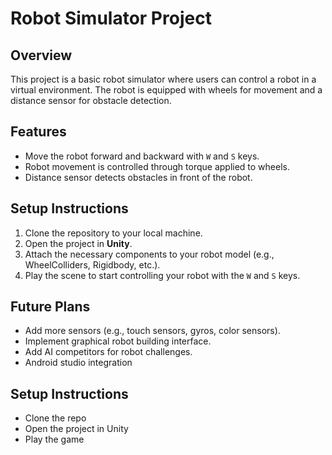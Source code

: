 # Robot Simulator Project

## Overview
This project is a basic robot simulator where users can control a robot in a virtual environment. The robot is equipped with wheels for movement and a distance sensor for obstacle detection.

## Features
- Move the robot forward and backward with `W` and `S` keys.
- Robot movement is controlled through torque applied to wheels.
- Distance sensor detects obstacles in front of the robot.

## Setup Instructions
1. Clone the repository to your local machine.
2. Open the project in **Unity**.
3. Attach the necessary components to your robot model (e.g., WheelColliders, Rigidbody, etc.).
4. Play the scene to start controlling your robot with the `W` and `S` keys.

## Future Plans
- Add more sensors (e.g., touch sensors, gyros, color sensors).
- Implement graphical robot building interface.
- Add AI competitors for robot challenges.
- Android studio integration

## Setup Instructions

- Clone the repo
- Open the project in Unity
- Play the game
